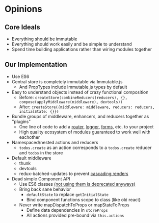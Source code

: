 # Opinions

## Core Ideals

- Everything should be immutable
- Everything should work easily and be simple to understand
- Spend time building applications rather than wiring modules together

## Our Implementation

- Use ES6
- Central store is completely immutable via Immutable.js
  - And PropTypes include Immutable.js types by default
- Easy to understand objects instead of crazy functional composition
  - Before: `createStore(combineReducers(reducers), {}, compose(applyMiddleware(middleware), devtools))`
  - After: `createStore({middleware: middleware, reducers: reducers, initialState: {}})`
- Bundle groups of middleware, enhancers, and reducers together as "plugins"
  - One line of code to add a [router](https://github.com/shastajs/shasta-router), [logger](https://github.com/shastajs/shasta-logger), [forms](https://github.com/shastajs/shasta-forms), etc. to your project
  - High quality ecosystem of modules guaranteed to work well with eachother
- Namespaced/nested actions and reducers
  - `todos.create` as an action corresponds to a `todos.create` reducer and `todos` in the store
- Default middleware
  - thunk
  - devtools
  - redux-batched-updates to prevent [cascading renders](https://github.com/reactjs/redux/issues/125)
- Dead simple Component API
  - Use ES6 classes [(not using them is deprecated anyways)](http://www.newmediacampaigns.com/blog/refactoring-react-components-to-es6-classes)
  - Bring back sane behavior
    - `defaultState` to replace `getInitialState`
    - Bind component functions scope to class (like old react)
  - Never write mapDispatchToProps or mapStateToProps
    - Define data dependencies in `storeProps`
    - All actions provided pre-bound via `this.actions`
